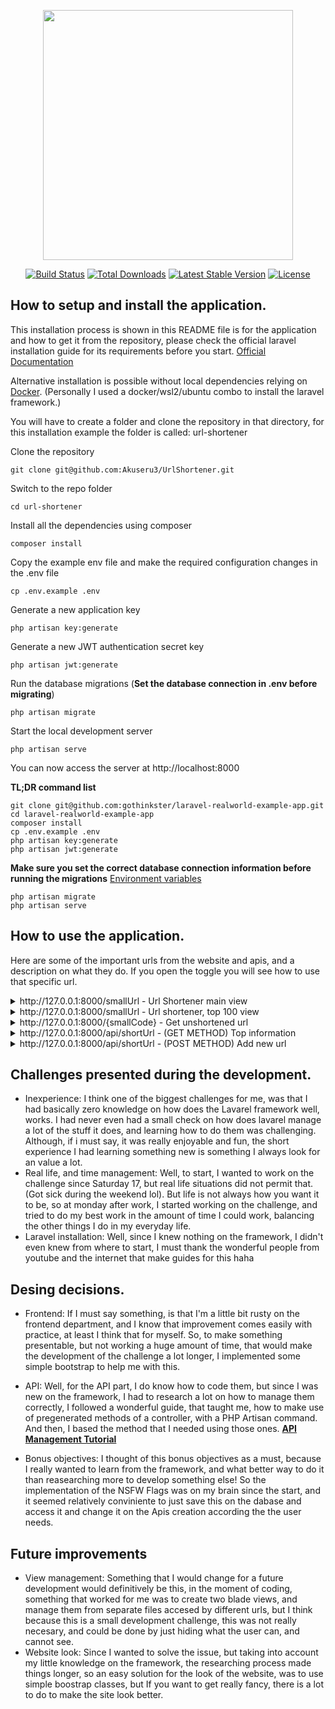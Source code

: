 <p align="center"><a href="https://laravel.com" target="_blank"><img src="https://raw.githubusercontent.com/laravel/art/master/logo-lockup/5%20SVG/2%20CMYK/1%20Full%20Color/laravel-logolockup-cmyk-red.svg" width="400"></a></p>

<p align="center">
<a href="https://travis-ci.org/laravel/framework"><img src="https://travis-ci.org/laravel/framework.svg" alt="Build Status"></a>
<a href="https://packagist.org/packages/laravel/framework"><img src="https://img.shields.io/packagist/dt/laravel/framework" alt="Total Downloads"></a>
<a href="https://packagist.org/packages/laravel/framework"><img src="https://img.shields.io/packagist/v/laravel/framework" alt="Latest Stable Version"></a>
<a href="https://packagist.org/packages/laravel/framework"><img src="https://img.shields.io/packagist/l/laravel/framework" alt="License"></a>
</p>

## How to setup and install the application.

This installation process is shown in this README file is for the application and how to get it from the repository, please check the official laravel installation guide for its requirements before you start. [Official Documentation](https://laravel.com/docs/5.4/installation#installation)

Alternative installation is possible without local dependencies relying on [Docker](#docker). 
(Personally I used a docker/wsl2/ubuntu combo to install the laravel framework.)

You will have to create a folder and clone the repository in that directory, for this installation example the folder is called: url-shortener

Clone the repository

    git clone git@github.com:Akuseru3/UrlShortener.git

Switch to the repo folder

    cd url-shortener

Install all the dependencies using composer

    composer install

Copy the example env file and make the required configuration changes in the .env file

    cp .env.example .env

Generate a new application key

    php artisan key:generate

Generate a new JWT authentication secret key

    php artisan jwt:generate

Run the database migrations (**Set the database connection in .env before migrating**)

    php artisan migrate

Start the local development server

    php artisan serve

You can now access the server at http://localhost:8000

**TL;DR command list**

    git clone git@github.com:gothinkster/laravel-realworld-example-app.git
    cd laravel-realworld-example-app
    composer install
    cp .env.example .env
    php artisan key:generate
    php artisan jwt:generate 
    
**Make sure you set the correct database connection information before running the migrations** [Environment variables](#environment-variables)

    php artisan migrate
    php artisan serve

## How to use the application.

Here are some of the important urls from the website and apis, and a description on what they do. If you open the toggle you will see how to use that specific url.

<details>
<summary>http://127.0.0.1:8000/smallUrl - Url Shortener main view</summary>
![image](https://user-images.githubusercontent.com/49501942/126604133-1b2a2ccd-63ea-47bb-a1cc-f98fbc3b0422.png)


The usage of this view is fairly simple.

</details>

<details>
<summary>http://127.0.0.1:8000/smallUrl - Url shortener, top 100 view</summary>
```
CODE!
```
</details>

<details>
<summary>http://127.0.0.1:8000/{smallCode} - Get unshortened url</summary>
```
CODE!
```
</details>

<details>
<summary>http://127.0.0.1:8000/api/shortUrl - (GET METHOD) Top information</summary>
```
CODE!
```
</details>

<details>
<summary>http://127.0.0.1:8000/api/shortUrl - (POST METHOD) Add new url</summary>
```
CODE!
```
</details>

## Challenges presented during the development.

- Inexperience: I think one of the biggest challenges for me, was that I had basically zero knowledge on how does the Lavarel framework well, works. I had never even had a small check on how does lavarel manage a lot of the stuff it does, and learning how to do them was challenging. Although, if i must say, it was really enjoyable and fun, the short experience I had learning something new is something I always look for an value a lot.
- Real life, and time management: Well, to start, I wanted to work on the challenge since Saturday 17, but real life situations did not permit that. (Got sick during the weekend lol). But life is not always how you want it to be, so at monday after work, I started working on the challenge, and tried to do my best work in the amount of time I could work, balancing the other things I do in my everyday life.
- Laravel installation: Well, since I knew nothing on the framework, I didn't even knew from where to start, I must thank the wonderful people from youtube and the internet that make guides for this haha

## Desing decisions.
- Frontend: If I must say something, is that I'm a little bit rusty on the frontend department, and I know that improvement comes easily with practice, at least I think that for myself. So, to make something presentable, but not working a huge amount of time, that would make the development of the challenge a lot longer, I implemented some simple bootstrap to help me with this.

- API: Well, for the API part, I do know how to code them, but since I was new on the framework, I had to research a lot on how to manage them correctly, I followed a wonderful guide, that taught me, how to make use of pregenerated methods of a controller, with a PHP Artisan command. And then, I based the method that I needed using those ones. **[API Management Tutorial](https://www.section.io/engineering-education/how-to-create-an-api-using-laravel/)**

- Bonus objectives: I thought of this bonus objectives as a must, because I really wanted to learn from the framework, and what better way to do it than reasearching more to develop something else! So the implementation of the NSFW Flags was on my brain since the start, and it seemed relatively conviniente to just save this on the dabase and access it and change it on the Apis creation according the the user needs.


## Future improvements
- View management: Something that I would change for a future development would definitively be this, in the moment of coding, something that worked for me was to create two blade views, and manage them from separate files accesed by different urls, but I think because this is a small development challenge, this was not really necesary, and could be done by just hiding what the user can, and cannot see.
- Website look: Since I wanted to solve the issue, but taking into account my little knowledge on the framework, the researching process made things longer, so an easy solution for the look of the website, was to use simple boostrap classes, but If you want to get really fancy, there is a lot to do to make the site look better.

